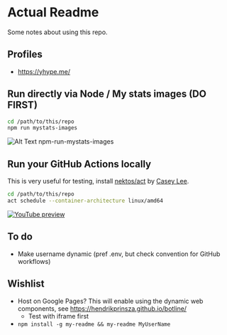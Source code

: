 # Actual Readme
Some notes about using this repo.

## Profiles
- https://yhype.me/

## Run directly via Node / My stats images (DO FIRST)
```sh
cd /path/to/this/repo
npm run mystats-images
```
![Alt Text](storage/samples/npm-run-mystats-images.gif)
npm-run-mystats-images

## Run your GitHub Actions locally
This is very useful for testing, install [nektos/act](https://github.com/nektos/act) by [Casey Lee](https://cplee.org/).
```sh
cd /path/to/this/repo
act schedule --container-architecture linux/amd64
```
[![YouTube preview](https://img.youtube.com/vi/Dee1FYYUP9I/0.jpg)](https://www.youtube.com/watch?v=Dee1FYYUP9I)

## To do
- Make username dynamic (pref .env, but check convention for GitHub workflows)

## Wishlist
- Host on Google Pages? This will enable using the dynamic web components, see https://hendrikprinsza.github.io/botline/
  - Test with iframe first
- `npm install -g my-readme && my-readme MyUserName`
